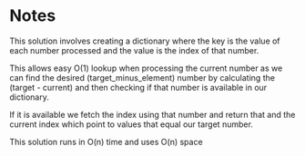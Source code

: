 # Notes

This solution involves creating a dictionary where the key is the value
of each number processed and the value is the index of that number.

This allows easy O(1) lookup when processing the current number as we can
find the desired (target_minus_element) number by calculating the
(target - current) and then checking if that number is available in our dictionary.

If it is available we fetch the index using that number and return that
and the current index which point to values that equal our target number.

This solution runs in O(n) time and uses O(n) space
